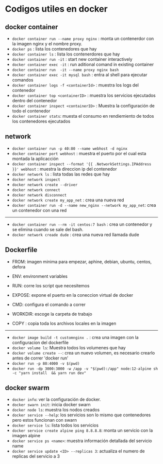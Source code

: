 # Codigos utiles en docker

## docker container
* `docker container run --name proxy nginx` : monta un contenerdor con la imagen nginx y el nombre proxy.
* `docker ps` : lista los contenedores que hay 
* `docker container ls` : lista los contenerdores que hay
* `docker container run -it` : start new container interactively
* `docker container exec -it` : run aditional comand in existing container
* `docker container run  -it --name proxy nginx bash`
* `docker container exec -it mysql bash` : entra al shell para ejecutar comandos
* `docker container logs -f <containerId>` : muestra los logs del contenedor
* `docker container top <containerID>` : muestra los servicios ejecutados dentro del contenedor
* `docker container inspect <containerID>` :  Muestra la configuración de todo el contenedor
* `docker container stats`: muesta el consumo en rendiemiento de todos los contenedores ejecutados

## network
* `docker container run -p 40:80 --name webhost -d nginx`
* `docker container port webhost` : muestra el puerto por el cual esta montada la aplicacción
* `docker container inspect --format '{{ .NetworkSettings.IPAddress }}' webhost` : muestra la direccion ip del contenedor
* `docker network ls` : lista todas las redes que hay 
* `docker network inspect`
* `docker network create --driver`
* `docker network connect`
* `docker network disconnect`
* `docker network create my_app_net` : crea una nueva red
* `docker container run -d --name new_nginx --network my_app_net`: crea un contenedor con una red 
------------------
* `docker container run --rm -it centos:7 bash` : crea un contenedor y se elimina cuando se sale del bash.
* `docker network creade dude` : crea una nueva red llamada dude

## Dockerfile
* FROM: imagen minima para empezar, aphine, debian, ubuntu, centos, defora
* ENV: environment variables
* RUN: corre los script que necesitemos
* EXPOSE: expone el puerto en la coneccion virtual de docker
* CMD: configura el comando a correr 


* WORKDIR: escoge la carpeta de trabajo
* COPY : copia toda los archivos locales en la imagen

-----------------------
* `docker image build -t customnginx .` : crea una imagen con la configuracion del dockerfile
* `docker volume ls`: Muestra todos los volumenes que hay 
* `docker volume create --`: crea un nuevo volumen, es necesario crearlo antes de correr 'docker run'
* `docker run -p 80:4000 -v $(pwd)`
* `docker run -dp 3000:3000 -w /app -v "$(pwd):/app" node:12-alpine sh -c "yarn install  && yarn run dev"`

## docker swarm

* `docker info`: ver la configuración de docker.
* `docker swarn init`: inicia docker swarn
* `docker node ls`: muestra los nodos creados
* `docker service --help`: los servicios son lo mismo que contenedores pero estos funcionan con swarn
* `docker service ls`: lista todos los servicios
* `docker service create alpine ping 8.8.8.8`: monta un servicio con la imagen alpine
* `docker service ps <name>`: muestra información detallada del servicio name
* `docker service update <ID> --replicas 3`: actualiza el numero de replicas del servicio a 3
